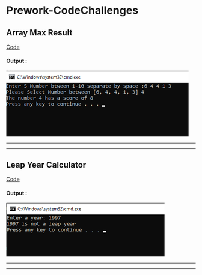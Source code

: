 # Prework-CodeChallenges

## Array Max Result

[Code](Prework-CodeChallenges/ArrayMaxResult/Program.cs)

#### Output :
![OutputConsole](img/screenshot1.png)

<hr>
<hr>

## Leap Year Calculator

[Code](Prework-CodeChallenges/LeapYearCalculator/Program.cs)

#### Output :
![OutputConsole](img/screenshot2.png)

<hr>
<hr>
